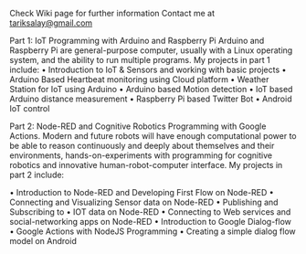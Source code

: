 Check Wiki page for further information
Contact me at tariksalay@gmail.com

Part 1: IoT Programming with Arduino and Raspberry Pi
Arduino and Raspberry Pi are general-purpose computer, usually with a Linux operating system, and the ability to run multiple programs. 
My projects in part 1 include:
•	Introduction to IoT & Sensors and working with basic projects
•	Arduino Based Heartbeat monitoring using Cloud platform
•	Weather Station for IoT using Arduino
•	Arduino based Motion detection
•	IoT based Arduino distance measurement
•	Raspberry Pi based Twitter Bot
•	Android IoT control

Part 2: Node-RED and Cognitive Robotics Programming with Google Actions. Modern and future robots will have enough computational power to be able to reason continuously and deeply about themselves and their environments, hands-on-experiments with programming for cognitive robotics and innovative human-robot-computer interface.
My projects in part 2 include:

•	Introduction to Node-RED and Developing First Flow on Node-RED
•	Connecting and Visualizing Sensor data on Node-RED
•	Publishing and Subscribing to
•	IOT data on Node-RED
•	Connecting to Web services and social-networking apps on Node-RED
•	Introduction to Google Dialog-flow
•	Google Actions with NodeJS Programming
•	Creating a simple dialog flow model on Android
